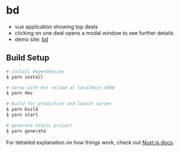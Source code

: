 # bd

- vue application showing top deals
- clicking on one deal opens a modal window to see further details
- demo site: [bd](http://bd.cookieroz.com/)

## Build Setup

```bash
# install dependencies
$ yarn install

# serve with hot reload at localhost:3000
$ yarn dev

# build for production and launch server
$ yarn build
$ yarn start

# generate static project
$ yarn generate
```

For detailed explanation on how things work, check out [Nuxt.js docs](https://nuxtjs.org).
